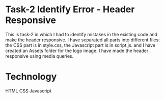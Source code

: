 # Task-2 Identify Error - Header Responsive

This is task-2 in which I had to identify mistakes in the existing code and make the header responsive. 
I have separated all parts into different files: the CSS part is in style.css, the Javascript part is in script.js. and I have created an Assets folder for the logo image. 
I have made the header responsive using media queries.

# Technology
HTML
CSS
Javascript
